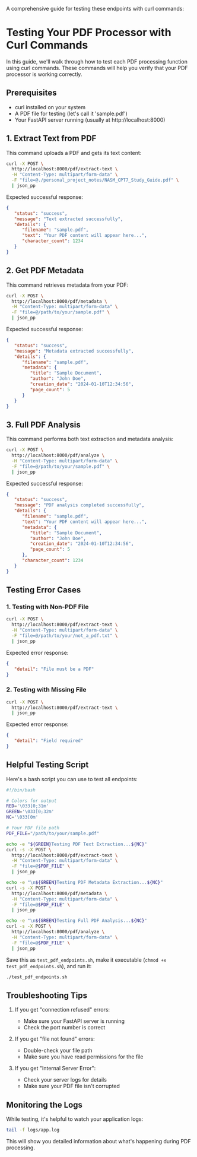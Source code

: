 A comprehensive guide for testing these endpoints with curl commands:

# Testing Your PDF Processor with Curl Commands

In this guide, we'll walk through how to test each PDF processing function using curl commands. These commands will help you verify that your PDF processor is working correctly.

## Prerequisites
- curl installed on your system
- A PDF file for testing (let's call it 'sample.pdf')
- Your FastAPI server running (usually at http://localhost:8000)

## 1. Extract Text from PDF

This command uploads a PDF and gets its text content:

```bash
curl -X POST \
  http://localhost:8000/pdf/extract-text \
  -H "Content-Type: multipart/form-data" \
  -F "file=@./personal_project_notes/NASM_CPT7_Study_Guide.pdf" \
  | json_pp
```

Expected successful response:
```json
{
   "status": "success",
   "message": "Text extracted successfully",
   "details": {
      "filename": "sample.pdf",
      "text": "Your PDF content will appear here...",
      "character_count": 1234
   }
}
```

## 2. Get PDF Metadata

This command retrieves metadata from your PDF:

```bash
curl -X POST \
  http://localhost:8000/pdf/metadata \
  -H "Content-Type: multipart/form-data" \
  -F "file=@/path/to/your/sample.pdf" \
  | json_pp
```

Expected successful response:
```json
{
   "status": "success",
   "message": "Metadata extracted successfully",
   "details": {
      "filename": "sample.pdf",
      "metadata": {
         "title": "Sample Document",
         "author": "John Doe",
         "creation_date": "2024-01-10T12:34:56",
         "page_count": 5
      }
   }
}
```

## 3. Full PDF Analysis

This command performs both text extraction and metadata analysis:

```bash
curl -X POST \
  http://localhost:8000/pdf/analyze \
  -H "Content-Type: multipart/form-data" \
  -F "file=@/path/to/your/sample.pdf" \
  | json_pp
```

Expected successful response:
```json
{
   "status": "success",
   "message": "PDF analysis completed successfully",
   "details": {
      "filename": "sample.pdf",
      "text": "Your PDF content will appear here...",
      "metadata": {
         "title": "Sample Document",
         "author": "John Doe",
         "creation_date": "2024-01-10T12:34:56",
         "page_count": 5
      },
      "character_count": 1234
   }
}
```

## Testing Error Cases

### 1. Testing with Non-PDF File

```bash
curl -X POST \
  http://localhost:8000/pdf/extract-text \
  -H "Content-Type: multipart/form-data" \
  -F "file=@/path/to/your/not_a_pdf.txt" \
  | json_pp
```

Expected error response:
```json
{
   "detail": "File must be a PDF"
}
```

### 2. Testing with Missing File

```bash
curl -X POST \
  http://localhost:8000/pdf/extract-text \
  | json_pp
```

Expected error response:
```json
{
   "detail": "Field required"
}
```

## Helpful Testing Script

Here's a bash script you can use to test all endpoints:

```bash
#!/bin/bash

# Colors for output
RED='\033[0;31m'
GREEN='\033[0;32m'
NC='\033[0m'

# Your PDF file path
PDF_FILE="/path/to/your/sample.pdf"

echo -e "${GREEN}Testing PDF Text Extraction...${NC}"
curl -s -X POST \
  http://localhost:8000/pdf/extract-text \
  -H "Content-Type: multipart/form-data" \
  -F "file=@$PDF_FILE" \
  | json_pp

echo -e "\n${GREEN}Testing PDF Metadata Extraction...${NC}"
curl -s -X POST \
  http://localhost:8000/pdf/metadata \
  -H "Content-Type: multipart/form-data" \
  -F "file=@$PDF_FILE" \
  | json_pp

echo -e "\n${GREEN}Testing Full PDF Analysis...${NC}"
curl -s -X POST \
  http://localhost:8000/pdf/analyze \
  -H "Content-Type: multipart/form-data" \
  -F "file=@$PDF_FILE" \
  | json_pp
```

Save this as `test_pdf_endpoints.sh`, make it executable (`chmod +x test_pdf_endpoints.sh`), and run it:

```bash
./test_pdf_endpoints.sh
```

## Troubleshooting Tips

1. If you get "connection refused" errors:
   - Make sure your FastAPI server is running
   - Check the port number is correct

2. If you get "file not found" errors:
   - Double-check your file path
   - Make sure you have read permissions for the file

3. If you get "Internal Server Error":
   - Check your server logs for details
   - Make sure your PDF file isn't corrupted

## Monitoring the Logs

While testing, it's helpful to watch your application logs:

```bash
tail -f logs/app.log
```

This will show you detailed information about what's happening during PDF processing.